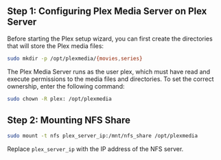 ## Step 1: Configuring Plex Media Server on Plex Server 

Before starting the Plex setup wizard, you can first create the directories that will store the Plex media files:

```bash
sudo mkdir -p /opt/plexmedia/{movies,series}
```

The Plex Media Server runs as the user plex, which must have read and execute permissions to the media files and directories. To set the correct ownership, enter the following command:

```bash
sudo chown -R plex: /opt/plexmedia
```
## Step 2: Mounting NFS Share

```bash
sudo mount -t nfs plex_server_ip:/mnt/nfs_share /opt/plexmedia
```

Replace `plex_server_ip` with the IP address of the NFS server.
